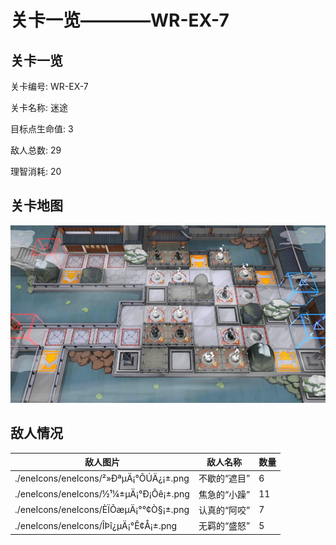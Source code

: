 # 关卡一览————WR-EX-7


## 关卡一览

关卡编号: WR-EX-7

关卡名称: 迷途

目标点生命值: 3

敌人总数: 29

理智消耗: 20


## 关卡地图
![WR-EX-7](./oprMap/WR-EX-7.png)

## 敌人情况

| 敌人图片 | 敌人名称 | 数量  |
|---------|-----|-----|
| ./eneIcons/eneIcons/²»ÐªµÄ¡°ÕÚÄ¿¡±.png| 不歇的“遮目”  |   6  |
| ./eneIcons/eneIcons/½¹¼±µÄ¡°Ð¡Ôê¡±.png| 焦急的“小躁”  |   11  |
| ./eneIcons/eneIcons/ÈÏÕæµÄ¡°°¢Ò§¡±.png| 认真的“阿咬”  |   7  |
| ./eneIcons/eneIcons/ÎÞî¿µÄ¡°Ê¢Å­¡±.png| 无羁的“盛怒”  |   5  |
